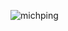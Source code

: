 <p><img align="left" src="https://github-readme-stats.vercel.app/api/top-langs?username=michping&show_icons=true&locale=en&layout=compact" alt="michping" /></p>
